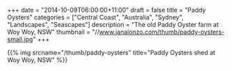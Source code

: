 +++
date = "2014-10-09T06:00:00+11:00"
draft = false
title = "Paddy Oysters"
categories = ["Central Coast", "Australia", "Sydney", "Landscapes", "Seascapes"]
description = "The old Paddy Oyster farm at Woy Woy, NSW"
thumbnail = "//www.janalonzo.com/thumb/paddy-oysters-small.jpg"
+++

{{% img srcname="/thumb/paddy-oysters" title="Paddy Oysters shed at Woy Woy, NSW" %}}
